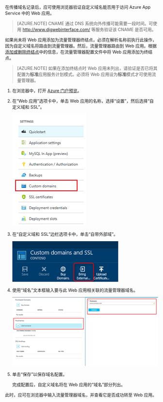 在传播域名记录后，应可使用浏览器验证自定义域名能否用于访问 Azure App Service 中的 Web 应用。

> [AZURE.NOTE] CNAME 通过 DNS 系统向外传播可能需要一段时间。可使用 <a href="http://www.digwebinterface.com/">http://www.digwebinterface.com/</a> 等服务验证该 CNAME 是否可用。

如果尚未将 Web 应用添加为流量管理器终结点，必须在解析名称前执行此操作，因为自定义域名将路由到流量管理器。然后，流量管理器路由到 Web 应用。根据[添加或删除终结点](/documentation/articles/traffic-manager-endpoints/)中的信息，在流量管理器配置文件中将 Web 应用添加为终结点。

> [AZURE.NOTE] 如果在添加终结点时 Web 应用未列出，请验证是否已将其配置为**标准**应用服务计划模式。必须将 Web 应用设为**标准**模式才可使用流量管理器。

1. 在浏览器中，打开 [Azure 门户预览](https://portal.azure.cn)。

1. 在“Web 应用”选项卡中，单击 Web 应用的名称，选择“设置”，然后选择“自定义域和 SSL”。

	![](./media/custom-dns-web-site/dncmntask-cname-6.png)

1. 在“自定义域和 SSL”边栏选项卡中，单击“自带外部域”。

	![](./media/custom-dns-web-site/dncmntask-cname-7.png)

1. 使用“域名”文本框输入要与此 Web 应用相关联的流量管理器域名。

	![](./media/custom-dns-web-site/dncmntask-cname-8.png)

1. 单击“保存”以保存域名配置。

	完成配置后，自定义域名将在 Web 应用的“域名”部分列出。

此时，应可在浏览器中输入流量管理器域名，并查看它是否成功转至 Web 应用。

<!---HONumber=Mooncake_0919_2016-->
